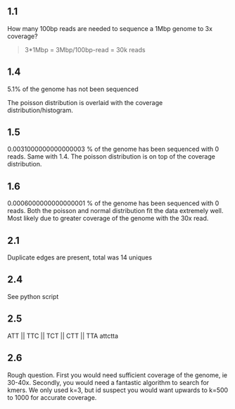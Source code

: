
## 1.1
How many 100bp reads are needed to sequence a 1Mbp genome to 3x coverage?


> 3*1Mbp = 3Mbp/100bp-read = 30k reads


## 1.4

5.1% of the genome has not been sequenced

The poisson distribution is overlaid with the coverage distribution/histogram. 

## 1.5

0.0031000000000000003 % of the genome has been sequenced with 0 reads. 
Same with 1.4. The poisson distribution is on top of the coverage distribution. 

## 1.6
0.0006000000000000001 % of the genome has been sequenced with 0 reads. 
Both the poisson and normal distribution fit the data extremely well. Most likely due to greater coverage of the genome with the 30x read. 

## 2.1
Duplicate edges are present, total was 14 uniques

## 2.4
See python script

## 2.5
ATT
 ||
 TTC
  ||
  TCT
   ||
   CTT
    ||
    TTA
attctta

## 2.6
Rough question. First you would need sufficient coverage of the genome, ie 30-40x. Secondly, you would need a fantastic algorithm to search for kmers. We only used k=3, but id suspect you would want upwards to k=500 to 1000 for accurate coverage. 

